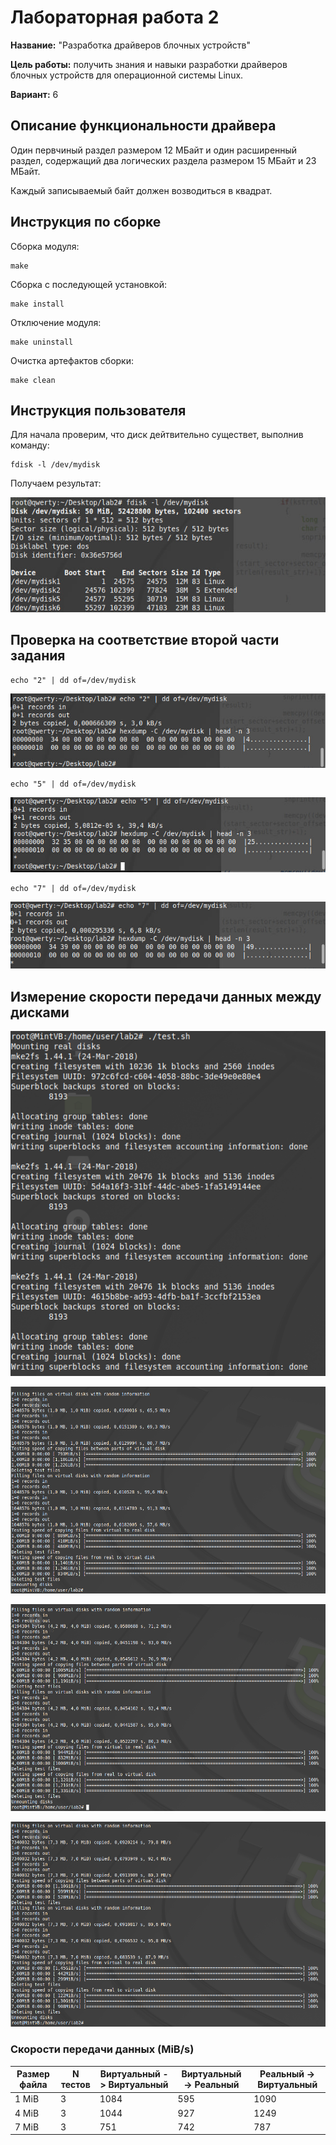 # Лабораторная работа 2

**Название:** "Разработка драйверов блочных устройств"

**Цель работы:** получить знания и навыки разработки драйверов блочных 
устройств для операционной системы Linux.

**Вариант:** 6

## Описание функциональности драйвера

Один первчиный раздел размером 12 МБайт и один расширенный раздел, содержащий два логических раздела размером 15 МБайт и 23 МБайт. 

Каждый записываемый байт должен возводиться в квадрат.
## Инструкция по сборке

Сборка модуля:

```
make
```

Сборка с последующей установкой:

```
make install
```

Отключение модуля:

```
make uninstall
```

Очистка артефактов сборки:

```
make clean
```

## Инструкция пользователя

Для начала проверим, что диск дейтвительно существет, выполнив команду:

```
fdisk -l /dev/mydisk
```

Получаем результат:

![imgs/fdisk.jpg](imgs/fdisk.jpg)

## Проверка на соответствие второй части задания

```
echo "2" | dd of=/dev/mydisk
```

![imgs/2-ка.jpg](imgs/2-ка.jpg)

```
echo "5" | dd of=/dev/mydisk
```

![imgs/5-ка.jpg](imgs/5-ка.jpg)

```
echo "7" | dd of=/dev/mydisk
```

![imgs/7.jpg](imgs/7.jpg)


## Измерение скорости передачи данных между дисками


![imgs/screenshot3.jpg](imgs/screenshot3.png)

![imgs/screenshot4_1.jpg](imgs/screenshot4_1.png)

![imgs/screenshot4_1.jpg](imgs/screenshot4_4.png)

![imgs/screenshot4_1.jpg](imgs/screenshot4_7.png)



### Скорости передачи данных (MiB/s)

| Размер файла | N тестов | Виртуальный -> Виртуальный | Виртуальный -> Реальный | Реальный -> Виртуальный |
| ------------ | -------- | -------------------------- | ----------------------- | ----------------------- |
| 1 MiB        | 3        | 1084                       | 595                     | 1090                    |
| 4 MiB        | 3        | 1044                       | 927                     | 1249                    |
| 7 MiB        | 3        | 751                        | 742                     | 787                     |
